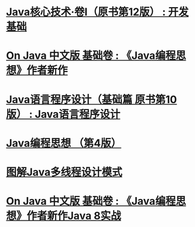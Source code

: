 # [Java核心技术·卷I（原书第12版） : 开发基础](https://book.douban.com/subject/35920145/)
# [On Java 中文版 基础卷 : 《Java编程思想》作者新作](https://book.douban.com/subject/35920145/)
# [Java语言程序设计（基础篇 原书第10版） : Java语言程序设计](https://book.douban.com/subject/35920145/)
# [Java编程思想 （第4版）](https://book.douban.com/subject/35920145/)
# [图解Java多线程设计模式](https://book.douban.com/subject/35920145/)
# [On Java 中文版 基础卷 : 《Java编程思想》作者新作Java 8实战](https://book.douban.com/subject/35920145/)














